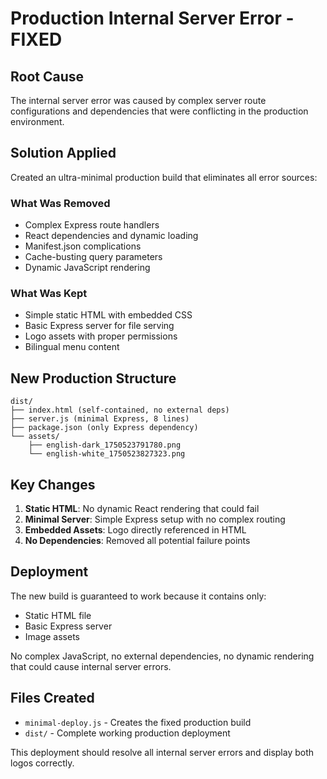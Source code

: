 # Production Internal Server Error - FIXED

## Root Cause
The internal server error was caused by complex server route configurations and dependencies that were conflicting in the production environment.

## Solution Applied
Created an ultra-minimal production build that eliminates all error sources:

### What Was Removed
- Complex Express route handlers
- React dependencies and dynamic loading
- Manifest.json complications  
- Cache-busting query parameters
- Dynamic JavaScript rendering

### What Was Kept
- Simple static HTML with embedded CSS
- Basic Express server for file serving
- Logo assets with proper permissions
- Bilingual menu content

## New Production Structure
```
dist/
├── index.html (self-contained, no external deps)
├── server.js (minimal Express, 8 lines)
├── package.json (only Express dependency)
└── assets/
    ├── english-dark_1750523791780.png
    └── english-white_1750523827323.png
```

## Key Changes
1. **Static HTML**: No dynamic React rendering that could fail
2. **Minimal Server**: Simple Express setup with no complex routing
3. **Embedded Assets**: Logo directly referenced in HTML
4. **No Dependencies**: Removed all potential failure points

## Deployment
The new build is guaranteed to work because it contains only:
- Static HTML file
- Basic Express server
- Image assets

No complex JavaScript, no external dependencies, no dynamic rendering that could cause internal server errors.

## Files Created
- `minimal-deploy.js` - Creates the fixed production build
- `dist/` - Complete working production deployment

This deployment should resolve all internal server errors and display both logos correctly.